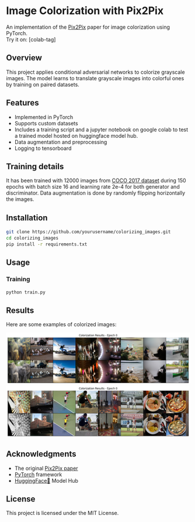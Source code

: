 # Image Colorization with Pix2Pix

An implementation of the [Pix2Pix](https://arxiv.org/abs/1611.07004) paper for image colorization using PyTorch.  
Try it on: [colab-tag]

## Overview

This project applies conditional adversarial networks to colorize grayscale images. The model learns to translate grayscale images into colorful ones by training on paired datasets.

## Features

- Implemented in PyTorch
- Supports custom datasets
- Includes a training script and a jupyter notebook on google colab to test a trained model hosted on huggingface model hub.
- Data augmentation and preprocessing
- Logging to tensorboard

## Training details
It has been trained with 12000 images from [COCO 2017 dataset](https://cocodataset.org/) during 150 epochs with batch size 16 and learning rate 2e-4 for both generator and discriminator. Data augmentation is done by randomly flipping horizontally the images. 

## Installation

```bash
git clone https://github.com/yourusername/colorizing_images.git
cd colorizing_images
pip install -r requirements.txt
```

## Usage

### Training

```bash
python train.py
```

## Results

Here are some examples of colorized images:

![Example 1](example_results/example1.png)
![Example 2](example_results/example2.png)

## Acknowledgments

- The original [Pix2Pix paper](https://arxiv.org/abs/1611.07004)
- [PyTorch](https://pytorch.org/) framework
- [HuggingFace🤗](https://huggingface.co/) Model Hub

## License

This project is licensed under the MIT License.